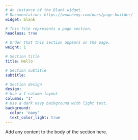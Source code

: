```yaml
---
# An instance of the Blank widget.
# Documentation: https://wowchemy.com/docs/page-builder/
widget: blank

# This file represents a page section.
headless: true

# Order that this section appears on the page.
weight: 1

# Section title
title: Hello

# Section subtitle
subtitle:

# Section design
design:
# Use a 1-column layout
columns: "1"
# Use a dark navy background with light text.
background:
  color: 'navy'
  text_color_light: true
---
```


  Add any content to the body of the section here.
